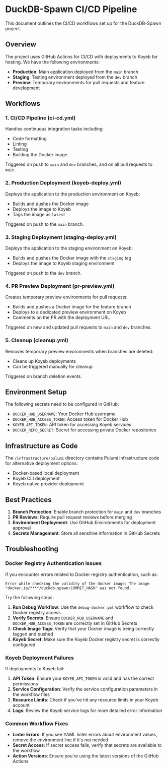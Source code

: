 # DuckDB-Spawn CI/CD Pipeline

This document outlines the CI/CD workflows set up for the DuckDB-Spawn project.

## Overview

The project uses GitHub Actions for CI/CD with deployments to Koyeb for hosting. We have the following environments:

- **Production**: Main application deployed from the `main` branch
- **Staging**: Testing environment deployed from the `dev` branch
- **Preview**: Temporary environments for pull requests and feature development

## Workflows

### 1. CI/CD Pipeline (ci-cd.yml)

Handles continuous integration tasks including:
- Code formatting
- Linting
- Testing
- Building the Docker image

Triggered on push to `main` and `dev` branches, and on all pull requests to `main`.

### 2. Production Deployment (koyeb-deploy.yml)

Deploys the application to the production environment on Koyeb:
- Builds and pushes the Docker image
- Deploys the image to Koyeb
- Tags the image as `latest`

Triggered on push to the `main` branch.

### 3. Staging Deployment (staging-deploy.yml)

Deploys the application to the staging environment on Koyeb:
- Builds and pushes the Docker image with the `staging` tag
- Deploys the image to Koyeb staging environment

Triggered on push to the `dev` branch.

### 4. PR Preview Deployment (pr-preview.yml)

Creates temporary preview environments for pull requests:
- Builds and pushes a Docker image for the feature branch
- Deploys to a dedicated preview environment on Koyeb
- Comments on the PR with the deployment URL

Triggered on new and updated pull requests to `main` and `dev` branches.

### 5. Cleanup (cleanup.yml)

Removes temporary preview environments when branches are deleted:
- Cleans up Koyeb deployments
- Can be triggered manually for cleanup

Triggered on branch deletion events.

## Environment Setup

The following secrets need to be configured in GitHub:

- `DOCKER_HUB_USERNAME`: Your Docker Hub username
- `DOCKER_HUB_ACCESS_TOKEN`: Access token for Docker Hub
- `KOYEB_API_TOKEN`: API token for accessing Koyeb services
- `DOCKER_REPO_SECRET`: Secret for accessing private Docker repositories

## Infrastructure as Code

The `/infrastructure/pulumi` directory contains Pulumi infrastructure code for alternative deployment options:
- Docker-based local deployment
- Koyeb CLI deployment
- Koyeb native provider deployment

## Best Practices

1. **Branch Protection**: Enable branch protection for `main` and `dev` branches
2. **PR Reviews**: Require pull request reviews before merging
3. **Environment Deployment**: Use GitHub Environments for deployment approval
4. **Secrets Management**: Store all sensitive information in GitHub Secrets

## Troubleshooting

### Docker Registry Authentication Issues

If you encounter errors related to Docker registry authentication, such as:

```
Error while checking the validity of the docker image: The image "docker.io/****/duckdb-spawn:COMMIT_HASH" was not found.
```

Try the following steps:

1. **Run Debug Workflow**: Use the `debug-docker.yml` workflow to check Docker registry access
2. **Verify Secrets**: Ensure `DOCKER_HUB_USERNAME` and `DOCKER_HUB_ACCESS_TOKEN` are correctly set in GitHub Secrets
3. **Check Image Tags**: Verify that your Docker image is being correctly tagged and pushed
4. **Koyeb Secret**: Make sure the Koyeb Docker registry secret is correctly configured

### Koyeb Deployment Failures

If deployments to Koyeb fail:

1. **API Token**: Ensure your `KOYEB_API_TOKEN` is valid and has the correct permissions
2. **Service Configuration**: Verify the service configuration parameters in the workflow files
3. **Resource Limits**: Check if you've hit any resource limits in your Koyeb account
4. **Logs**: Review the Koyeb service logs for more detailed error information

### Common Workflow Fixes

- **Linter Errors**: If you see YAML linter errors about environment values, remove the environment line if it's not needed
- **Secret Access**: If secret access fails, verify that secrets are available to the workflow
- **Action Versions**: Ensure you're using the latest versions of the GitHub Actions 